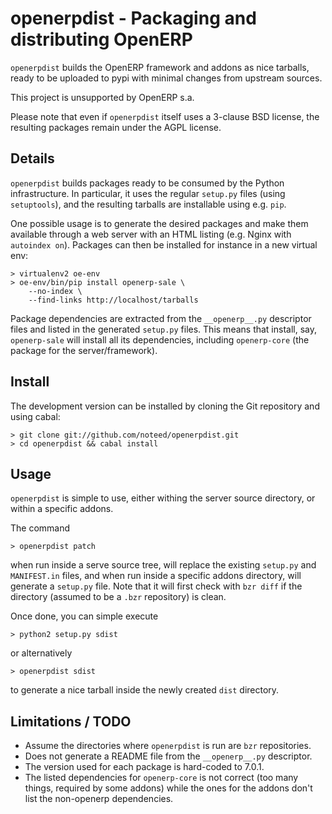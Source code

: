 # openerpdist - Packaging and distributing OpenERP

`openerpdist` builds the OpenERP framework and addons as nice tarballs, ready
to be uploaded to pypi with minimal changes from upstream sources.

This project is unsupported by OpenERP s.a.

Please note that even if `openerpdist` itself uses a 3-clause BSD license, the
resulting packages remain under the AGPL license.

## Details

`openerpdist` builds packages ready to be consumed by the Python
infrastructure. In particular, it uses the regular `setup.py` files (using
`setuptools`), and the resulting tarballs are installable using e.g. `pip`.

One possible usage is to generate the desired packages and make them available
through a web server with an HTML listing (e.g. Nginx with `autoindex on`).
Packages can then be installed for instance in a new virtual env:

    > virtualenv2 oe-env
    > oe-env/bin/pip install openerp-sale \
        --no-index \
        --find-links http://localhost/tarballs

Package dependencies are extracted from the `__openerp__.py` descriptor files
and listed in the generated `setup.py` files. This means that install, say,
`openerp-sale` will install all its dependencies, including `openerp-core` (the
package for the server/framework).

## Install

The development version can be installed by cloning the Git repository and using cabal:

    > git clone git://github.com/noteed/openerpdist.git
    > cd openerpdist && cabal install

## Usage

`openerpdist` is simple to use, either withing the server source directory, or
within a specific addons.

The command

    > openerpdist patch

when run inside a serve source tree, will replace the existing `setup.py` and
`MANIFEST.in` files, and when run inside a specific addons directory, will
generate a `setup.py` file. Note that it will first check with `bzr diff` if
the directory (assumed to be a `.bzr` repository) is clean.

Once done, you can simple execute

    > python2 setup.py sdist

or alternatively

    > openerpdist sdist

to generate a nice tarball inside the newly created `dist` directory.

## Limitations / TODO

- Assume the directories where `openerpdist` is run are `bzr` repositories.
- Does not generate a README file from the `__openerp__.py` descriptor.
- The version used for each package is hard-coded to 7.0.1.
- The listed dependencies for `openerp-core` is not correct (too many things,
  required by some addons) while the ones for the addons don't list the
  non-openerp dependencies.

